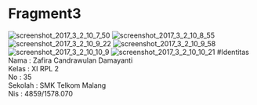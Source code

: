 # Fragment3
![screenshot_2017_3_2_10_7_50](https://cloud.githubusercontent.com/assets/22255497/23491509/4b601454-ff31-11e6-8416-301972ae3280.png)
![screenshot_2017_3_2_10_8_55](https://cloud.githubusercontent.com/assets/22255497/23491510/4b6167e6-ff31-11e6-90ce-bfdcd3c356e3.png)
![screenshot_2017_3_2_10_9_22](https://cloud.githubusercontent.com/assets/22255497/23491511/4b669130-ff31-11e6-9cc9-beb6c58a40ef.png)
![screenshot_2017_3_2_10_9_58](https://cloud.githubusercontent.com/assets/22255497/23491514/4bae66a4-ff31-11e6-8546-f67f7ae69eab.png)
![screenshot_2017_3_2_10_10_9](https://cloud.githubusercontent.com/assets/22255497/23491516/4c119878-ff31-11e6-82c5-6f6685c342b4.png)
![screenshot_2017_3_2_10_10_21](https://cloud.githubusercontent.com/assets/22255497/23491517/4c8a69f6-ff31-11e6-98a7-6af4b6952877.png)
#Identitas
Nama : Zafira Candrawulan Damayanti<br>
Kelas : XI RPL 2<br>
No : 35<br>
Sekolah : SMK Telkom Malang<br>
Nis : 4859/1578.070<br>
